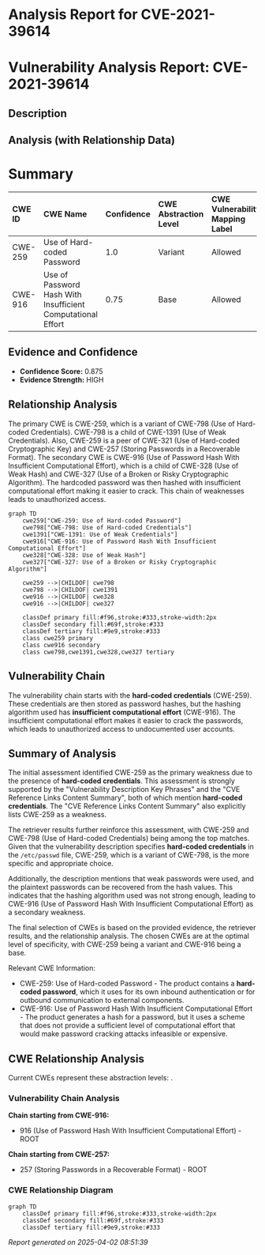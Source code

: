 # Analysis Report for CVE-2021-39614

# Vulnerability Analysis Report: CVE-2021-39614

## Description



## Analysis (with Relationship Data)

# Summary
| CWE ID  | CWE Name                                                        | Confidence | CWE Abstraction Level | CWE Vulnerability Mapping Label | CWE-Vulnerability Mapping Notes |
| :-------- | :-------------------------------------------------------------- | :--------- | :---------------------- | :------------------------------ | :------------------------------ |
| CWE-259 | Use of Hard-coded Password                                      | 1.0        | Variant               | Allowed                         | Primary CWE                     |
| CWE-916 | Use of Password Hash With Insufficient Computational Effort | 0.75        | Base                  | Allowed                         | Secondary Candidate             |

## Evidence and Confidence

*   **Confidence Score:** 0.875
*   **Evidence Strength:** HIGH

## Relationship Analysis
The primary CWE is CWE-259, which is a variant of CWE-798 (Use of Hard-coded Credentials). CWE-798 is a child of CWE-1391 (Use of Weak Credentials). Also, CWE-259 is a peer of CWE-321 (Use of Hard-coded Cryptographic Key) and CWE-257 (Storing Passwords in a Recoverable Format). The secondary CWE is CWE-916 (Use of Password Hash With Insufficient Computational Effort), which is a child of CWE-328 (Use of Weak Hash) and CWE-327 (Use of a Broken or Risky Cryptographic Algorithm). The hardcoded password was then hashed with insufficient computational effort making it easier to crack. This chain of weaknesses leads to unauthorized access.

```mermaid
graph TD
    cwe259["CWE-259: Use of Hard-coded Password"]
    cwe798["CWE-798: Use of Hard-coded Credentials"]
    cwe1391["CWE-1391: Use of Weak Credentials"]
    cwe916["CWE-916: Use of Password Hash With Insufficient Computational Effort"]
    cwe328["CWE-328: Use of Weak Hash"]
    cwe327["CWE-327: Use of a Broken or Risky Cryptographic Algorithm"]

    cwe259 -->|CHILDOF| cwe798
    cwe798 -->|CHILDOF| cwe1391
    cwe916 -->|CHILDOF| cwe328
    cwe916 -->|CHILDOF| cwe327

    classDef primary fill:#f96,stroke:#333,stroke-width:2px
    classDef secondary fill:#69f,stroke:#333
    classDef tertiary fill:#9e9,stroke:#333
    class cwe259 primary
    class cwe916 secondary
    class cwe798,cwe1391,cwe328,cwe327 tertiary
```

## Vulnerability Chain
The vulnerability chain starts with the **hard-coded credentials** (CWE-259). These credentials are then stored as password hashes, but the hashing algorithm used has **insufficient computational effort** (CWE-916). The insufficient computational effort makes it easier to crack the passwords, which leads to unauthorized access to undocumented user accounts.

## Summary of Analysis
The initial assessment identified CWE-259 as the primary weakness due to the presence of **hard-coded credentials**. This assessment is strongly supported by the "Vulnerability Description Key Phrases" and the "CVE Reference Links Content Summary", both of which mention **hard-coded credentials**. The "CVE Reference Links Content Summary" also explicitly lists CWE-259 as a weakness.

The retriever results further reinforce this assessment, with CWE-259 and CWE-798 (Use of Hard-coded Credentials) being among the top matches. Given that the vulnerability description specifies **hard-coded credentials** in the `/etc/passwd` file, CWE-259, which is a variant of CWE-798, is the more specific and appropriate choice.

Additionally, the description mentions that weak passwords were used, and the plaintext passwords can be recovered from the hash values. This indicates that the hashing algorithm used was not strong enough, leading to CWE-916 (Use of Password Hash With Insufficient Computational Effort) as a secondary weakness.

The final selection of CWEs is based on the provided evidence, the retriever results, and the relationship analysis. The chosen CWEs are at the optimal level of specificity, with CWE-259 being a variant and CWE-916 being a base.

Relevant CWE Information:
- CWE-259: Use of Hard-coded Password - The product contains a **hard-coded password**, which it uses for its own inbound authentication or for outbound communication to external components.
- CWE-916: Use of Password Hash With Insufficient Computational Effort - The product generates a hash for a password, but it uses a scheme that does not provide a sufficient level of computational effort that would make password cracking attacks infeasible or expensive.


## CWE Relationship Analysis

Current CWEs represent these abstraction levels: .


### Vulnerability Chain Analysis

**Chain starting from CWE-916:**
- 916 (Use of Password Hash With Insufficient Computational Effort) - ROOT


**Chain starting from CWE-257:**
- 257 (Storing Passwords in a Recoverable Format) - ROOT



### CWE Relationship Diagram

```mermaid
graph TD
    classDef primary fill:#f96,stroke:#333,stroke-width:2px
    classDef secondary fill:#69f,stroke:#333
    classDef tertiary fill:#9e9,stroke:#333
```



*Report generated on 2025-04-02 08:51:39*
